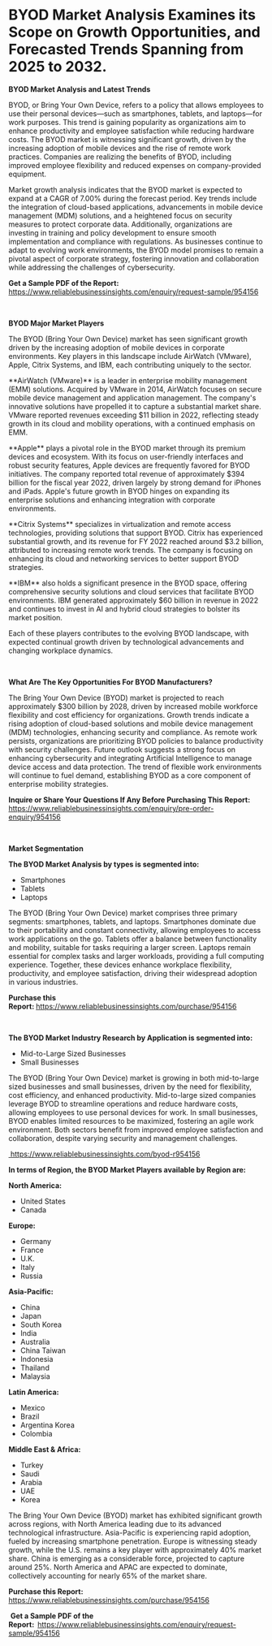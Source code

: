 <p><h1>BYOD Market Analysis Examines its Scope on Growth Opportunities, and Forecasted Trends Spanning from 2025 to 2032.</h1></p><p><strong>BYOD Market Analysis and Latest Trends</strong></p>
<p><p>BYOD, or Bring Your Own Device, refers to a policy that allows employees to use their personal devices—such as smartphones, tablets, and laptops—for work purposes. This trend is gaining popularity as organizations aim to enhance productivity and employee satisfaction while reducing hardware costs. The BYOD market is witnessing significant growth, driven by the increasing adoption of mobile devices and the rise of remote work practices. Companies are realizing the benefits of BYOD, including improved employee flexibility and reduced expenses on company-provided equipment.</p><p>Market growth analysis indicates that the BYOD market is expected to expand at a CAGR of 7.00% during the forecast period. Key trends include the integration of cloud-based applications, advancements in mobile device management (MDM) solutions, and a heightened focus on security measures to protect corporate data. Additionally, organizations are investing in training and policy development to ensure smooth implementation and compliance with regulations. As businesses continue to adapt to evolving work environments, the BYOD model promises to remain a pivotal aspect of corporate strategy, fostering innovation and collaboration while addressing the challenges of cybersecurity.</p></p>
<p><strong>Get a Sample PDF of the Report:&nbsp;</strong> <a href="https://www.reliablebusinessinsights.com/enquiry/request-sample/954156?utm_campaign=1117&utm_medium=2&utm_source=Github&utm_content=ia&utm_term=16042025&utm_id=byod">https://www.reliablebusinessinsights.com/enquiry/request-sample/954156</a></p>
<p>&nbsp;</p>
<p><strong>BYOD Major Market Players</strong></p>
<p><p>The BYOD (Bring Your Own Device) market has seen significant growth driven by the increasing adoption of mobile devices in corporate environments. Key players in this landscape include AirWatch (VMware), Apple, Citrix Systems, and IBM, each contributing uniquely to the sector.</p><p>**AirWatch (VMware)** is a leader in enterprise mobility management (EMM) solutions. Acquired by VMware in 2014, AirWatch focuses on secure mobile device management and application management. The company's innovative solutions have propelled it to capture a substantial market share. VMware reported revenues exceeding $11 billion in 2022, reflecting steady growth in its cloud and mobility operations, with a continued emphasis on EMM.</p><p>**Apple** plays a pivotal role in the BYOD market through its premium devices and ecosystem. With its focus on user-friendly interfaces and robust security features, Apple devices are frequently favored for BYOD initiatives. The company reported total revenue of approximately $394 billion for the fiscal year 2022, driven largely by strong demand for iPhones and iPads. Apple's future growth in BYOD hinges on expanding its enterprise solutions and enhancing integration with corporate environments.</p><p>**Citrix Systems** specializes in virtualization and remote access technologies, providing solutions that support BYOD. Citrix has experienced substantial growth, and its revenue for FY 2022 reached around $3.2 billion, attributed to increasing remote work trends. The company is focusing on enhancing its cloud and networking services to better support BYOD strategies.</p><p>**IBM** also holds a significant presence in the BYOD space, offering comprehensive security solutions and cloud services that facilitate BYOD environments. IBM generated approximately $60 billion in revenue in 2022 and continues to invest in AI and hybrid cloud strategies to bolster its market position.</p><p>Each of these players contributes to the evolving BYOD landscape, with expected continual growth driven by technological advancements and changing workplace dynamics.</p></p>
<p>&nbsp;</p>
<p><strong>What Are The Key Opportunities For BYOD Manufacturers?</strong></p>
<p><p>The Bring Your Own Device (BYOD) market is projected to reach approximately $300 billion by 2028, driven by increased mobile workforce flexibility and cost efficiency for organizations. Growth trends indicate a rising adoption of cloud-based solutions and mobile device management (MDM) technologies, enhancing security and compliance. As remote work persists, organizations are prioritizing BYOD policies to balance productivity with security challenges. Future outlook suggests a strong focus on enhancing cybersecurity and integrating Artificial Intelligence to manage device access and data protection. The trend of flexible work environments will continue to fuel demand, establishing BYOD as a core component of enterprise mobility strategies.</p></p>
<p><strong>Inquire or Share Your Questions If Any Before Purchasing This Report:</strong> <a href="https://www.reliablebusinessinsights.com/enquiry/pre-order-enquiry/954156?utm_campaign=1117&utm_medium=2&utm_source=Github&utm_content=ia&utm_term=16042025&utm_id=byod">https://www.reliablebusinessinsights.com/enquiry/pre-order-enquiry/954156</a></p>
<p>&nbsp;</p>
<p><strong>Market Segmentation</strong></p>
<p><strong>The BYOD Market Analysis by types is segmented into:</strong></p>
<p><ul><li>Smartphones</li><li>Tablets</li><li>Laptops</li></ul></p>
<p><p>The BYOD (Bring Your Own Device) market comprises three primary segments: smartphones, tablets, and laptops. Smartphones dominate due to their portability and constant connectivity, allowing employees to access work applications on the go. Tablets offer a balance between functionality and mobility, suitable for tasks requiring a larger screen. Laptops remain essential for complex tasks and larger workloads, providing a full computing experience. Together, these devices enhance workplace flexibility, productivity, and employee satisfaction, driving their widespread adoption in various industries.</p></p>
<p><strong>Purchase this Report:&nbsp;</strong><a href="https://www.reliablebusinessinsights.com/purchase/954156?utm_campaign=1117&utm_medium=2&utm_source=Github&utm_content=ia&utm_term=16042025&utm_id=byod">https://www.reliablebusinessinsights.com/purchase/954156</a></p>
<p>&nbsp;</p>
<p><strong>The BYOD Market Industry Research by Application is segmented into:</strong></p>
<p><ul><li>Mid-to-Large Sized Businesses</li><li>Small Businesses</li></ul></p>
<p><p>The BYOD (Bring Your Own Device) market is growing in both mid-to-large sized businesses and small businesses, driven by the need for flexibility, cost efficiency, and enhanced productivity. Mid-to-large sized companies leverage BYOD to streamline operations and reduce hardware costs, allowing employees to use personal devices for work. In small businesses, BYOD enables limited resources to be maximized, fostering an agile work environment. Both sectors benefit from improved employee satisfaction and collaboration, despite varying security and management challenges.</p></p>
<p><a href="https://www.reliablebusinessinsights.com/byod-r954156?utm_campaign=1117&utm_medium=2&utm_source=Github&utm_content=ia&utm_term=16042025&utm_id=byod">&nbsp;https://www.reliablebusinessinsights.com/byod-r954156</a></p>
<p><strong>In terms of Region, the BYOD Market Players available by Region are:</strong></p>
<p>
    <p> <strong> North America: </strong>
        <ul>
            <li>United States</li>
            <li>Canada</li>
        </ul>
        </p> 
    <p> <strong> Europe: </strong>
        <ul>
            <li>Germany</li>
            <li>France</li>
            <li>U.K.</li>
            <li>Italy</li>
            <li>Russia</li>
        </ul>
        </p> 
    <p> <strong> Asia-Pacific: </strong>
        <ul>
            <li>China</li>
            <li>Japan</li>
            <li>South Korea</li>
            <li>India</li>
            <li>Australia</li>
            <li>China Taiwan</li>
            <li>Indonesia</li>
            <li>Thailand</li>
            <li>Malaysia</li>
        </ul>
        </p> 
    <p> <strong> Latin America: </strong>
        <ul>
            <li>Mexico</li>
            <li>Brazil</li>
            <li>Argentina Korea</li>
            <li>Colombia</li>
        </ul>
        </p> 
    <p> <strong> Middle East & Africa: </strong>
        <ul>
            <li>Turkey</li>
            <li>Saudi</li>
            <li>Arabia</li>
            <li>UAE</li>
            <li>Korea</li>
        </ul>
    </p>
    </p>
<p><p>The Bring Your Own Device (BYOD) market has exhibited significant growth across regions, with North America leading due to its advanced technological infrastructure. Asia-Pacific is experiencing rapid adoption, fueled by increasing smartphone penetration. Europe is witnessing steady growth, while the U.S. remains a key player with approximately 40% market share. China is emerging as a considerable force, projected to capture around 25%. North America and APAC are expected to dominate, collectively accounting for nearly 65% of the market share.</p></p>
<p><strong>Purchase this Report: </strong><a href="https://www.reliablebusinessinsights.com/purchase/954156?utm_campaign=1117&utm_medium=2&utm_source=Github&utm_content=ia&utm_term=16042025&utm_id=byod">https://www.reliablebusinessinsights.com/purchase/954156</a></p>
<p>&nbsp;<strong>Get a Sample PDF of the Report:&nbsp;&nbsp;</strong><a href="https://www.reliablebusinessinsights.com/enquiry/request-sample/954156?utm_campaign=1117&utm_medium=2&utm_source=Github&utm_content=ia&utm_term=16042025&utm_id=byod">https://www.reliablebusinessinsights.com/enquiry/request-sample/954156</a></p>
<p><strong></strong></p>
<p><p></p><p></p><p></p></p>